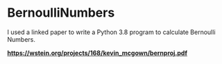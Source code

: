 # BernoulliNumbers

I used a linked paper to write a Python 3.8 program to calculate Bernoulli Numbers. 

**https://wstein.org/projects/168/kevin_mcgown/bernproj.pdf**
